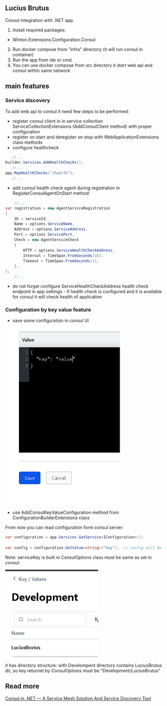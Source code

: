 ## Lucius Brutus 

Consul integration with .NET app.

1. Install required packages:
 - Winton.Extensions.Configuration.Consul

2. Run docker compose from "infra" directory (it will run consul in container)
3. Run the app from ide or cmd.
4. You can use docker compose from src directory it start web api and consul within same network 

## main features
 ### Service discovery 
 To add web api to consul it need few steps to be performed:
 - register consul client in in service collection ServiceCollectionExtensions (AddConsulClient method) with proper configuration
 - register on start and deregister on stop with WebApplicationExtensions class methods
 - configure healthcheck 

 ```csharp
    //...
 builder.Services.AddHealthChecks();
    //...
app.MapHealthChecks("/health");
    //...
```
- add consul health check agent during registration in RegisterConsulAgentOnStart method:

```csharp
    //...
var registration = new AgentServiceRegistration
{
    ID = serviceId,
    Name = options.ServiceName,
    Address = options.ServiceAddress,
    Port = options.ServicePort,
    Check = new AgentServiceCheck
    {
        HTTP = options.ServiceHealthCheckAddress,
        Interval = TimeSpan.FromSeconds(10),
        Timeout = TimeSpan.FromSeconds(1),
    },
};
    //...
```

- do not forget configure ServiceHealthCheckAddress health check endpoint in app settings - if health check is configured and it is available for consul it will check health of application

### Configuration by key value feature

- save some configuration in consul UI 

![alt text](/readme_assets/image.png)

- use AddConsulKeyValueConfiguration method from ConfigurationBuilderExtensions class 

From now you can read configuration form consul server:

```csharp
var configuration = app.Services.GetService<IConfiguration>();

var config = configuration.GetValue<string>("key");  // config will be "value"
```
Note: serviceKey is built in ConsulOptions class must be same as set in consul:

![alt text](/readme_assets/image-1.png)

it has directory structure: with Develompent directory contains LuciusBrutus dir, so key returnet by ConsulOptions must be "Development/LuciusBrutus"

## Read more

[Consul in .NET — A Service Mesh Solution And Service Discovery Tool](https://medium.com/@KeivanDamirchi/consul-in-net-a-service-mesh-solution-and-service-discovery-tool-eff18292c771)


